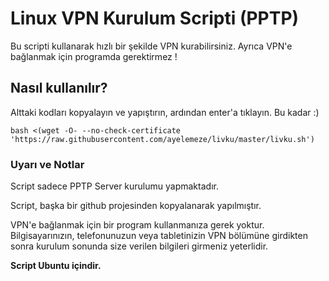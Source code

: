 # Linux VPN Kurulum Scripti (PPTP)
Bu scripti kullanarak hızlı bir şekilde VPN kurabilirsiniz. Ayrıca VPN'e bağlanmak için programda gerektirmez !

## Nasıl kullanılır?
Alttaki kodları kopyalayın ve yapıştırın, ardından enter'a tıklayın. Bu kadar :)

`bash <(wget -O- --no-check-certificate 'https://raw.githubusercontent.com/ayelemeze/livku/master/livku.sh')`

### Uyarı ve Notlar
Script sadece PPTP Server kurulumu yapmaktadır.

Script, başka bir github projesinden kopyalanarak yapılmıştır.

VPN'e bağlanmak için bir program kullanmanıza gerek yoktur. Bilgisayarınızın, telefonunuzun veya tabletinizin VPN bölümüne girdikten sonra kurulum sonunda size verilen bilgileri girmeniz yeterlidir. 


**Script Ubuntu içindir.**
